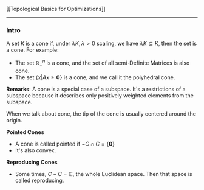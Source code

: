 [[Topological Basics for Optimizations]]


---
### **Intro**

A set $K$ is a cone if, under $\lambda K, \lambda > 0$ scaling, we have $\lambda K\subseteq K$, then the set is a cone. For example: 

* The set $\mathbb{R}^n_+$ is a cone, and the set of all semi-Definite Matrices is also cone. 
* The set $\{x| Ax \ge \mathbf 0\}$ is a cone, and we call it the polyhedral cone. 


**Remarks**: 
A cone is a special case of a subspace. It's a restrictions of a subspace because it describes only positively weighted elements from the subspace. 

When we talk about cone, the tip of the cone is usually centered around the origin. 

**Pointed Cones**
* A cone is called pointed if $-C \cap C= \{\mathbf 0\}$
* It's also convex. 

**Reproducing Cones**
* Some times, $C - C = \mathbb E$, the whole Euclidean space. Then that space is called reproducing. 